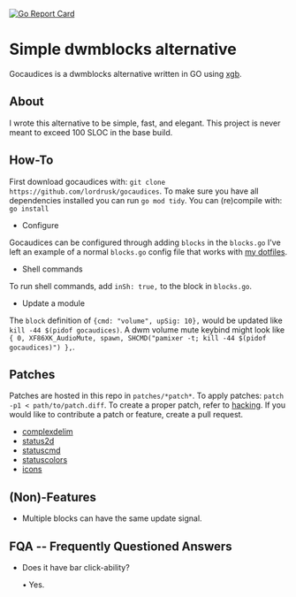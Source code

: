[![Go Report Card](https://goreportcard.com/badge/github.com/lordrusk/gocaudices)](https://goreportcard.com/report/github.com/lordrusk/gocaudices)

# Simple dwmblocks alternative
Gocaudices is a dwmblocks alternative written in GO using [xgb](https://github.com/jezek/xgb).

## About
I wrote this alternative to be simple, fast, and elegant. This project is never meant to exceed 100 SLOC in the base build.

## How-To
First download gocaudices with: `git clone https://github.com/lordrusk/gocaudices`. To make sure you have all dependencies installed you can run `go mod tidy`. You can (re)compile with: `go install`

* Configure

Gocaudices can be configured through adding `blocks` in the `blocks.go` I've left an example of a normal `blocks.go` config file that works with [my dotfiles](https://github.com/lordrusk/artixdwm).

* Shell commands

To run shell commands, add `inSh: true,` to the block in `blocks.go`.

* Update a module

The `block` definition of `{cmd: "volume", upSig: 10},` would be updated like `kill -44 $(pidof gocaudices)`. A dwm volume mute keybind might look like `{ 0, XF86XK_AudioMute, spawn, SHCMD("pamixer -t; kill -44 $(pidof gocaudices)") },`.

## Patches
Patches are hosted in this repo in `patches/*patch*`. To apply patches: `patch -p1 < path/to/patch.diff`. To create a proper patch, refer to [hacking](https://suckless.org/hacking/). If you would like to contribute a patch or feature, create a pull request.

* [complexdelim](https://github.com/LordRusk/gocaudices/tree/master/patches/complexdelim)
* [status2d](https://github.com/LordRusk/gocaudices/tree/master/patches/status2d)
* [statuscmd](https://github.com/LordRusk/gocaudices/tree/master/patches/statuscmd)
* [statuscolors](https://github.com/LordRusk/gocaudices/tree/master/patches/statuscolors)
* [icons](https://github.com/LordRusk/gocaudices/tree/master/patches/icons)

## (Non)-Features
+ Multiple blocks can have the same update signal.

## FQA -- Frequently Questioned Answers
+ Does it have bar click-ability?

	• Yes.
